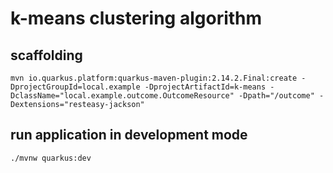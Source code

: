 # k-means clustering algorithm

## scaffolding

```shell
mvn io.quarkus.platform:quarkus-maven-plugin:2.14.2.Final:create -DprojectGroupId=local.example -DprojectArtifactId=k-means -DclassName="local.example.outcome.OutcomeResource" -Dpath="/outcome" -Dextensions="resteasy-jackson"
```

## run application in development mode

```shell
./mvnw quarkus:dev
```
